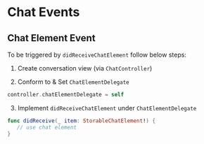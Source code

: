 # Chat Events

## Chat Element Event 

To be triggered by `didReceiveChatElement` follow below steps:

1. Create conversation view (via `ChatController`)

2. Conform to & Set `ChatElementDelegate`
 
```swift
controller.chatElementDelegate = self
```

3. Implement `didReceiveChatElement` under `ChatElementDelegate`

```swift
func didReceive(_ item: StorableChatElement!) {
   // use chat element 
}
``` 
